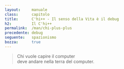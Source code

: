 ```yaml
---
layout:     manuale
class:      capitolo
title:      C'hi++ - Il senso della Vita è il debug
h2:         Il C'hi++
permalink:  /man/chi-plus-plus
precedente: debug
seguente:   spazionismo
bozza:      true
---
```


<blockquote class="motto">
Chi vuole capire il computer<br />
deve andare nella terra del computer.
</blockquote>
